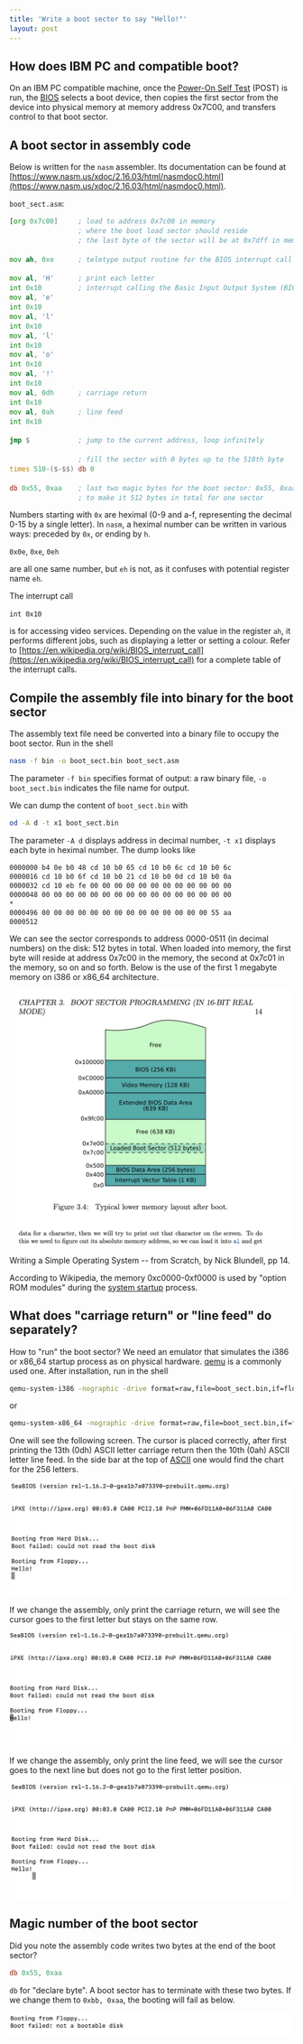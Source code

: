```yaml
---
title: 'Write a boot sector to say "Hello!"'
layout: post
---
```



## How does IBM PC and compatible boot?
On an IBM PC compatible machine, once the [Power-On Self Test](https://en.wikipedia.org/wiki/Power-on_self-test) (POST) is run, the [BIOS](https://en.wikipedia.org/wiki/BIOS) selects a boot device, then copies the first sector from the device into physical memory at memory address 0x7C00, and transfers control to that boot sector.

## A boot sector in assembly code
Below is written for the `nasm` assembler. Its documentation can be found at [https://www.nasm.us/xdoc/2.16.03/html/nasmdoc0.html](https://www.nasm.us/xdoc/2.16.03/html/nasmdoc0.html).

`boot_sect.asm`:

```asm
[org 0x7c00]     ; load to address 0x7c00 in memory
                 ; where the boot load sector should reside
                 ; the last byte of the sector will be at 0x7dff in memory

mov ah, 0xe      ; teletype output routine for the BIOS interrupt call

mov al, 'H'      ; print each letter
int 0x10         ; interrupt calling the Basic Input Output System (BIOS)
mov al, 'e'
int 0x10
mov al, 'l'
int 0x10
mov al, 'l'
int 0x10
mov al, 'o'
int 0x10
mov al, '!'
int 0x10
mov al, 0dh      ; carriage return
int 0x10
mov al, 0ah      ; line feed
int 0x10

jmp $            ; jump to the current address, loop infinitely

                 ; fill the sector with 0 bytes up to the 510th byte
times 510-($-$$) db 0

db 0x55, 0xaa    ; last two magic bytes for the boot sector: 0x55, 0xaa
                 ; to make it 512 bytes in total for one sector
```

Numbers starting with `0x` are heximal (0-9 and a-f, representing the decimal 0-15 by a single letter). In `nasm`, a heximal number can be written in various ways: preceded by `0x`, or ending by `h`.

`0x0e`, `0xe`, `0eh`

are all one same number, but `eh` is not, as it confuses with potential register name `eh`.

The interrupt call

`int 0x10`

is for accessing video services. Depending on the value in the register `ah`, it performs different jobs, such as displaying a letter or setting a colour. Refer to [https://en.wikipedia.org/wiki/BIOS_interrupt_call](https://en.wikipedia.org/wiki/BIOS_interrupt_call) for a complete table of the interrupt calls.


## Compile the assembly file into binary for the boot sector
The assembly text file need be converted into a binary file to occupy the boot sector. Run in the shell

```sh
nasm -f bin -o boot_sect.bin boot_sect.asm
```

The parameter `-f bin` specifies format of output: a raw binary file, `-o boot_sect.bin` indicates the file name for output.

We can dump the content of `boot_sect.bin` with

```sh
od -A d -t x1 boot_sect.bin
```

The parameter `-A d` displays address in decimal number, `-t x1` displays each byte in heximal number. The dump looks like

```
0000000 b4 0e b0 48 cd 10 b0 65 cd 10 b0 6c cd 10 b0 6c
0000016 cd 10 b0 6f cd 10 b0 21 cd 10 b0 0d cd 10 b0 0a
0000032 cd 10 eb fe 00 00 00 00 00 00 00 00 00 00 00 00
0000048 00 00 00 00 00 00 00 00 00 00 00 00 00 00 00 00
*
0000496 00 00 00 00 00 00 00 00 00 00 00 00 00 00 55 aa
0000512
```

We can see the sector corresponds to address 0000-0511 (in decimal numbers) on the disk: 512 bytes in total. When loaded into memory, the first byte will reside at address 0x7c00 in the memory, the second at 0x7c01 in the memory, so on and so forth. Below is the use of the first 1 megabyte memory on i386 or x86_64 architecture.

![PC memory](/assets/2025-05-boot-sector/pc-memory.png)

Writing a Simple Operating System -- from Scratch, by Nick Blundell, pp 14.

According to Wikipedia, the memory 0xc0000-0xf0000 is used by "option ROM modules" during the [system startup](https://en.wikipedia.org/wiki/BIOS#System_startup) process.

## What does "carriage return" or "line feed" do separately?
How to "run" the boot sector? We need an emulator that simulates the i386 or x86_64 startup process as on physical hardware. [qemu](https://www.qemu.org/) is a commonly used one. After installation, run in the shell

```sh
qemu-system-i386 -nographic -drive format=raw,file=boot_sect.bin,if=floppy
```

or

```sh
qemu-system-x86_64 -nographic -drive format=raw,file=boot_sect.bin,if=floppy
```

One will see the following screen. The cursor is placed correctly, after first printing the 13th (0dh) ASCII letter carriage return then the 10th (0ah) ASCII letter line feed. In the side bar at the top of [ASCII](https://en.wikipedia.org/wiki/ASCII) one would find the chart for the 256 letters.

![booting screen with carriage return and line feed](/assets/2025-05-boot-sector/boot-cr-lf.png)

If we change the assembly, only print the carriage return, we will see the cursor goes to the first letter but stays on the same row.

![booting screen with only carriage return](/assets/2025-05-boot-sector/boot-cr.png)

If we change the assembly, only print the line feed, we will see the cursor goes to the next line but does not go to the first letter position.

![booting screen with only line feed](/assets/2025-05-boot-sector/boot-lf.png)

## Magic number of the boot sector
Did you note the assembly code writes two bytes at the end of the boot sector?

```asm
db 0x55, 0xaa
```

`db` for "declare byte". A boot sector has to terminate with these two bytes. If we change them to `0xbb, 0xaa`, the booting will fail as below.

![booting screen for boot sector with wrong magic number](/assets/2025-05-boot-sector/wrong-magic-number.png)
